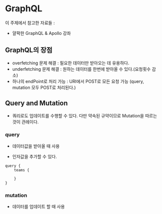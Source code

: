 # GraphQL

이 주제에서 참고한 자료들 : 

- 얄팍한 GraphQL & Apollo 강좌

## GraphQL의 장점

- overfetching 문제 해결 : 필요한 데이터만 받아오는 데 유용하다.
- underfetching 문제 해결 : 원하는 데이터를 한번에 받아올 수 있다.(요청횟수 감소)
- 하나의 endPoint로 처리 가능 :  URI에서 POST로 모든 요청 가능 (query, mutation 모두 POST로 처리된다.)

## Query and Mutation

- 쿼리로도 업데이트를  수행할 수 있다. 다만 약속된 규약이므로 Mutation을 따르는 것이 관례이다.

### query

- 데이터값을 받아올 때 사용

- 인자값을 추가할 수 있다.

```
query {
    teams {

    }
}
```

### mutation

- 데이터를 업데이트 할 때 사용

#### 